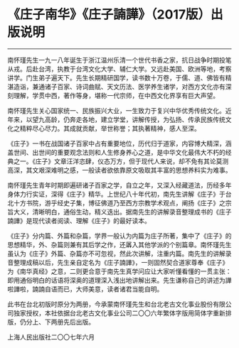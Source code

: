 # 《庄子南华》《庄子諵譁》（2017版）出版说明

------

南怀瑾先生一九一八年诞生于浙江温州乐清一个世代书香之家，抗日战争时期投笔从戎。后赴台湾，执教于台湾文化大学、辅仁大学。又远赴美国、欧洲等地，考察讲学。门生弟子遍天下。先生长期精研国学，读书数十万卷，于儒、道、佛皆有精湛造诣，兼通诸子百家、诗词曲赋、天文历法、医学养生诸学，对西方文化亦有深刻理解，学贯中西，著作等身，堪称一代宗师，在中西文化界享有巨大声望。

南怀瑾先生关心国家统一、民族振兴大业，一生致力于复兴中华优秀传统文化。近年来，以望九高龄，仍奔走各地，建立学堂，讲解传授，为弘扬、传承民族传统文化之精粹尽心尽力。其成就贡献，举世称誉；其执著精神，感人至深。

《庄子》一书在战国诸子百家中占有重要地位，历代归于道家，内容博大精深，涵盖世间、出世间的重要观念法则和人生修身养心之道，是中华文化最伟大不朽的经典之一。《庄子》文章汪洋恣肆，仪态万方，但于现代人来说，却不免有其论莫测高深，其文艰深难明之感，一般读者欲依靠原文吸取其丰富的思想养料实为难事。

南怀瑾先生青年时期即遍研诸子百家之学，自立之年，又深入经藏道法，历经多年身体力行实证，深得《庄子》精华。上世纪八十年代初，南先生讲解《庄子》于台北十方书院，游乎经史子集，博征佛道乃至西方宗教学术观点，阐扬《庄子》之宗旨大义，清晰明白，通俗生动，精义迭出。据南先生的讲解录音整理成书的《庄子諵譁》是现代读者阅读、理解《庄子》的最好读本。

《庄子》分内篇、外篇和杂篇，学界一般认为内篇为庄子所著，集中了《庄子》的思想精华，外、杂篇则兼有其后学之作，还羼入其他学派的个别篇章。南怀瑾先生虽认为《庄子》外篇、杂篇亦不可忽视，然此次讲解，注重内篇。南先生的讲解录音整理成稿以后，先生亲自定名为《庄子諵譁》，一则固然契合道家尊奉《庄子》为《南华真经》之意，二则更合意于南先生真学问应让大家听懂看懂的一贯主张：即用通俗明白的话语将深奥的道理深入浅出地讲解出来。先生谦称自己的讲述为譁啦譁啦，諵諵自语而已，大师美意，读者诸君当能自明。

此书在台北初版时原分为两册，今承蒙南怀瑾先生和台北老古文化事业股份有限公司独家授权，本社依据台北老古文化事业公司二〇〇六年繁体字版用简体字重新排版，仍分上、下两册先后出版。

上海人民出版社二〇〇七年六月